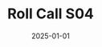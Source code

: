 ---
layout: track
title: Roll Call S04
permalink: /tracks/roll-call-s04/
description: "A StudioRich lo-fi track."
image: /assets/covers/roll-call-s04.webp
date: 2025-01-01
duration: "107.96"
album: "Stranger Vibes"
mood: [Melancholy, Dreamy, Nostalgic]
genre: [lo-fi, indie, chill]
---
